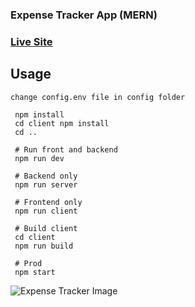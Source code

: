 ### Expense Tracker App (MERN)

### [Live Site](https://objective-minsky-7d1cd6.netlify.app/)

## Usage

```
change config.env file in config folder
```

```
 npm install
 cd client npm install
 cd ..
 
 # Run front and backend
 npm run dev
 
 # Backend only
 npm run server
 
 # Frontend only
 npm run client
 
 # Build client
 cd client
 npm run build
 
 # Prod
 npm start
```

![Expense Tracker Image](https://user-images.githubusercontent.com/76640086/122237902-4f644e00-cedd-11eb-90c2-7b385d61be72.png)



